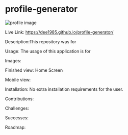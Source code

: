 # profile-generator
![profile image](https://github.com/Dee1985/profile-generator/tree/master/assets/images)


Live Link: https://dee1985.github.io/profile-generator/


Description:This repository was for 

Usage: The usage of this application is for 

Images: 



Finished view: Home Screen

Mobile view: 

Installation: No extra installation requirements for the user.

Contributions: 

Challenges: 

Successes: 

Roadmap: 